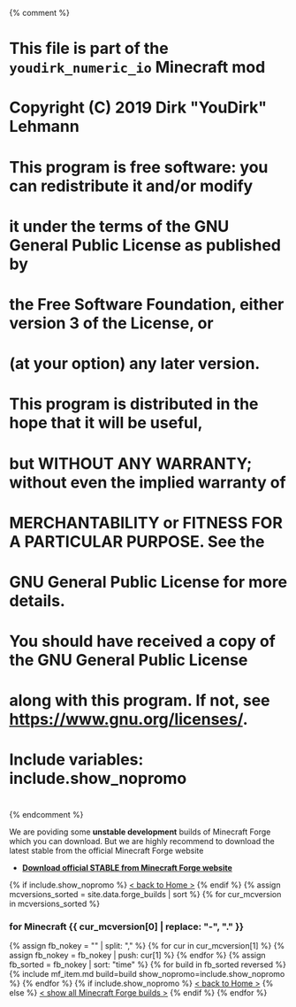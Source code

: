 {% comment %}
# This file is part of the `youdirk_numeric_io` Minecraft mod
# Copyright (C) 2019  Dirk "YouDirk" Lehmann
#
# This program is free software: you can redistribute it and/or modify
# it under the terms of the GNU General Public License as published by
# the Free Software Foundation, either version 3 of the License, or
# (at your option) any later version.
#
# This program is distributed in the hope that it will be useful,
# but WITHOUT ANY WARRANTY; without even the implied warranty of
# MERCHANTABILITY or FITNESS FOR A PARTICULAR PURPOSE.  See the
# GNU General Public License for more details.
#
# You should have received a copy of the GNU General Public License
# along with this program.  If not, see <https://www.gnu.org/licenses/>.

#
# Include variables: include.show_nopromo
#
{% endcomment %}

We are poviding some **unstable development** builds of Minecraft
Forge which you can download.  But we are highly recommend to download
the latest stable from the official Minecraft Forge website

* **[Download official STABLE from Minecraft Forge website
  ](https://files.minecraftforge.net/)**

{% if include.show_nopromo %}
<span class="more">[< back to Home >](.)</span>
{% endif %}
{% assign mcversions_sorted = site.data.forge_builds | sort %}
{% for cur_mcversion in mcversions_sorted %}
### for Minecraft {{ cur_mcversion[0] | replace: "-", "." }}
{%   assign fb_nokey = "" | split: "," %}
{%   for cur in cur_mcversion[1] %}
{%     assign fb_nokey = fb_nokey | push: cur[1] %}
{%   endfor %}
{%   assign fb_sorted = fb_nokey | sort: "time" %}
{%   for build in fb_sorted reversed %}
{%     include mf_item.md build=build show_nopromo=include.show_nopromo %}
{%   endfor %}
{%   if include.show_nopromo %}
<span class="more">[< back to Home >](.)</span>
{%   else %}
<span class="more">
[< show all Minecraft Forge builds >](minecraft-forge)</span>
{%   endif %}
{% endfor %}